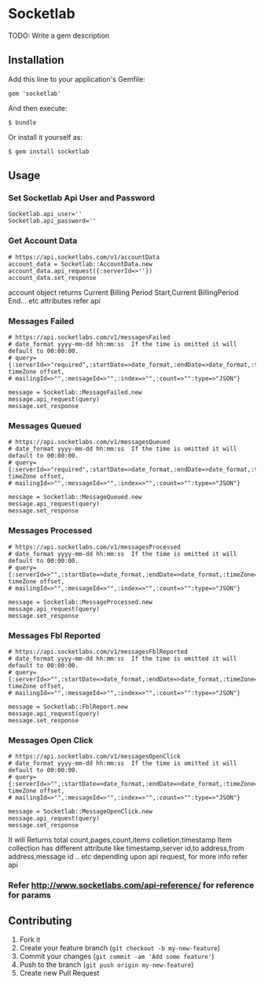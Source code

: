 # Socketlab

TODO: Write a gem description

## Installation

Add this line to your application's Gemfile:

    gem 'socketlab'

And then execute:

    $ bundle

Or install it yourself as:

    $ gem install socketlab

## Usage

### Set Socketlab Api User and Password

    Socketlab.api_user=''
    Socketlab.api_password=''


### Get Account Data
    # https://api.socketlabs.com/v1/accountData
    account_data = Socketlab::AccountData.new
    account_data.api_request({:serverId=>''})
    account_data.set_response

account object returns Current Billing Period Start,Current BillingPeriod End... etc attributes refer api

###  Messages Failed

    
    # https://api.socketlabs.com/v1/messagesFailed
    # date_format yyyy-mm-dd hh:mm:ss  If the time is omitted it will default to 00:00:00.
    # query=  {:serverId=>"required",:startDate=>date_format,:endDate=>date_format,:timeZone=> timeZone offset,
    # mailingId=>"",:messageId=>"",:index=>"",:count=>"":type=>"JSON"}

    message = Socketlab::MessageFailed.new
    message.api_request(query)
    message.set_response

###  Messages Queued

    
    # https://api.socketlabs.com/v1/messagesQueued
    # date_format yyyy-mm-dd hh:mm:ss  If the time is omitted it will default to 00:00:00.
    # query=  {:serverId=>"required",:startDate=>date_format,:endDate=>date_format,:timeZone=> timeZone offset,
    # mailingId=>"",:messageId=>"",:index=>"",:count=>"":type=>"JSON"}

    message = Socketlab::MessageQueued.new
    message.api_request(query)
    message.set_response

###  Messages Processed 
    
    # https://api.socketlabs.com/v1/messagesProcessed
    # date_format yyyy-mm-dd hh:mm:ss  If the time is omitted it will default to 00:00:00.
    # query=  {:serverId=>"",:startDate=>date_format,:endDate=>date_format,:timeZone=> timeZone offset,
    # mailingId=>"",:messageId=>"",:index=>"",:count=>"":type=>"JSON"}

    message = Socketlab::MessageProcessed.new 
    message.api_request(query)
    message.set_response

###  Messages Fbl Reported
    
    # https://api.socketlabs.com/v1/messagesFblReported
    # date_format yyyy-mm-dd hh:mm:ss  If the time is omitted it will default to 00:00:00.
    # query=  {:serverId=>"",:startDate=>date_format,:endDate=>date_format,:timeZone=> timeZone offset,
    # mailingId=>"",:messageId=>"",:index=>"",:count=>"":type=>"JSON"}

    message = Socketlab::FblReport.new 
    message.api_request(query)
    message.set_response

###  Messages Open Click
    
    # https://api.socketlabs.com/v1/messagesOpenClick
    # date_format yyyy-mm-dd hh:mm:ss  If the time is omitted it will default to 00:00:00.
    # query=  {:serverId=>"",:startDate=>date_format,:endDate=>date_format,:timeZone=> timeZone offset,
    # mailingId=>"",:messageId=>"",:index=>"",:count=>"":type=>"JSON"}

    message = Socketlab::MessageOpenClick.new
    message.api_request(query)
    message.set_response

It will Returns total count,pages,count,items colletion,timestamp
Item collection has different attribute like timestamp,server id,to address,from address,message id .. etc depending upon api request, for more info refer api


### Refer http://www.socketlabs.com/api-reference/ for reference for params


## Contributing

1. Fork it
2. Create your feature branch (`git checkout -b my-new-feature`)
3. Commit your changes (`git commit -am 'Add some feature'`)
4. Push to the branch (`git push origin my-new-feature`)
5. Create new Pull Request
